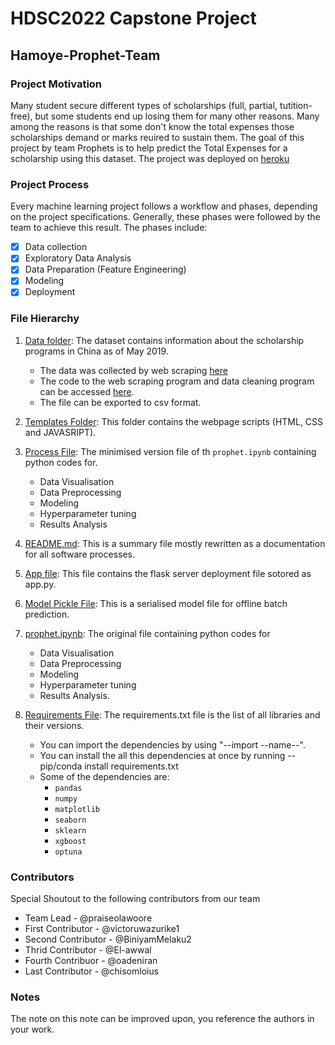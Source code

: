 # HDSC2022 Capstone Project
## Hamoye-Prophet-Team

### Project Motivation
Many student secure different types of scholarships (full, partial, tutition-free), but some students end up losing them for many other reasons. 
Many among the reasons is that some don't know the total expenses those scholarships demand or marks reuired to sustain them. 
The goal of this project by team Prophets is to help predict the Total Expenses for a scholarship using this dataset.
The project was deployed on [heroku](https://predict-scholarship-fee-app.herokuapp.com/)

### Project Process
Every machine learning project follows a workflow and phases, depending on the project specifications. Generally, these phases were followed by the 
team to achieve this result. The phases include:
- [x] Data collection
- [x] Exploratory Data Analysis
- [x] Data Preparation (Feature Engineering)
- [x] Modeling
- [x] Deployment

### File Hierarchy
1. [Data folder](https://github.com/drissdunn/Hamoye-Prophet-Team/tree/main/data):
The dataset contains information about the scholarship programs in China as of May 2019.
   - The data was collected by web scraping [here](https://www.cucas.edu.cn/china_scholarships/)
   - The code to the web scraping program and data cleaning program can be accessed [here](https://github.com/mcmuralishclint/CUCAS).
   - The file can be exported to csv format.

2. [Templates Folder](https://github.com/drissdunn/Hamoye-Prophet-Team/tree/main/templates):
This folder contains the webpage scripts (HTML, CSS and JAVASRIPT).

3. [Process File](https://github.com/drissdunn/Hamoye-Prophet-Team/blob/main/Procfile):
The minimised version file of th `prophet.ipynb` containing python codes for.
   - Data Visualisation
   - Data Preprocessing
   - Modeling
   - Hyperparameter tuning
   - Results Analysis

4. [README.md](https://github.com/drissdunn/Hamoye-Prophet-Team/blob/main/README.md):
This is a summary file mostly rewritten as a documentation for all software processes.

5. [App file](https://github.com/drissdunn/Hamoye-Prophet-Team/blob/main/app.py):
This file contains the flask server deployment file sotored as app.py.

6. [Model Pickle File](https://github.com/drissdunn/Hamoye-Prophet-Team/blob/main/model.pkl):
This is a serialised model file for offline batch prediction.

7. [prophet.ipynb](https://github.com/drissdunn/Hamoye-Prophet-Team/blob/main/prophet.ipynb): The original file containing python codes for
   - Data Visualisation
   - Data Preprocessing
   - Modeling
   - Hyperparameter tuning
   - Results Analysis.

7. [Requirements File](https://github.com/drissdunn/Hamoye-Prophet-Team/blob/main/requirements.txt): The requirements.txt file is the list of all libraries and their versions.
    - You can import the dependencies by using "--import --name--".
    - You can install the all this dependencies at once by running --pip/conda install requirements.txt
    - Some of the dependencies are:
        - `pandas`
        - `numpy`
        - `matplotlib`
        - `seaborn`
        - `sklearn`
        - `xgboost`
        - `optuna`

### Contributors
Special Shoutout to the following contributors from our team
- Team Lead - @praiseolawoore
- First Contributor - @victoruwazurike1
- Second Contributor - @BiniyamMelaku2
- Thrid Contributor - @El-awwal
- Fourth Contribuor - @oadeniran
- Last Contributor - @chisomloius

### Notes 
The note on this note can be improved upon, you reference the authors in your work.
